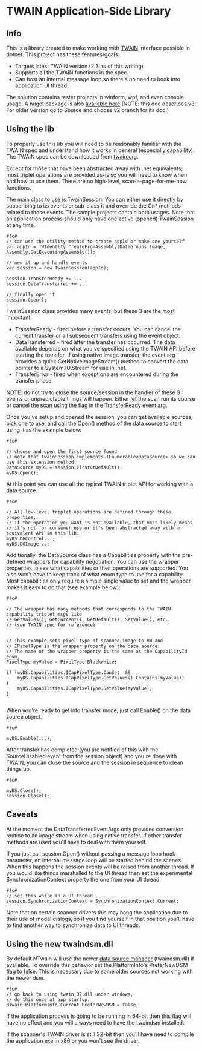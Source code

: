 # TWAIN Application-Side Library

## Info
This is a library created to make working with [TWAIN](http://twain.org/) interface possible in dotnet. 
This project has these features/goals:

* Targets latest TWAIN version (2.3 as of this writing)
* Supports all the TWAIN functions in the spec.
* Can host an internal message loop so there's no need to hook into application UI thread.
 
The solution contains tester projects in winform, wpf, and even console usage. 
A nuget package is also [available here](https://www.nuget.org/packages/ntwain) 
(NOTE: this doc describes v3. For older version go to Source and choose v2 branch for its doc.)

## Using the lib
To properly use this lib you will need to be reasonably familiar with the TWAIN spec
and understand how it works in general (especially capability). 
The TWAIN spec can be downloaded from [twain.org](http://twain.org/). 

Except for those that have been abstracted away with .net equivalents, most triplet operations are 
provided as-is so you will need to know when and how to use them. 
There are no high-level, scan-a-page-for-me-now functions.

The main class to use is TwainSession. You can either use it directly by subscribing
to its events or sub-class it and override the On* methods related to those events.
The sample projects contain both usages. Note that an application process should only
have one active (opened) TwainSession at any time.

```
#!c#
// can use the utility method to create appId or make one yourself
var appId = TWIdentity.CreateFromAssembly(DataGroups.Image, Assembly.GetExecutingAssembly());

// new it up and handle events
var session = new TwainSession(appId);

session.TransferReady += ...
session.DataTransferred += ...

// finally open it
session.Open();

```

TwainSession class provides many events, but these 3 are the most important

* TransferReady - fired before a transfer occurs. You can cancel the current transfer 
or all subsequent transfers using the event object.
* DataTransferred - fired after the transfer has occurred. The data available depends on 
what you've specified using the TWAIN API before starting the transfer. If using native image transfer, the event arg provides a quick GetNativeImageStream() method to convert the
data pointer to a System.IO.Stream for use in .net.
* TransferError - fired when exceptions are encountered during the transfer phase. 

NOTE: do not try to close the source/session in the handler of these 3 events or 
unpredictable things will happen. Either let the scan run its course or cancel the scan using the flag 
in the TransferReady event arg.

Once you've setup and opened the session, you can get available sources, pick one to use,
and call the Open() method of the data source to start using it as the example below:


```
#!c#

// choose and open the first source found
// note that TwainSession implements IEnumerable<DataSource> so we can use this extension method.
DataSource myDS = session.FirstOrDefault();
myDS.Open();

```

At this point you can use all the typical TWAIN triplet API for working with a data source.


```
#!c#

// All low-level triplet operations are defined through these properties.
// If the operation you want is not available, that most likely means 
// it's not for consumer use or it's been abstracted away with an equivalent API in this lib.
myDS.DGControl...;
myDS.DGImage...;

```

Additionally, the DataSource class has a Capabilities property with the pre-defined wrappers for capability negotiation. You can use the wrapper properties to see what capabilities or their operations are supported. You also won't have to keep track of what enum type to use for a capability. Most capabilities only require a simple single value to set
and the wrapper makes it easy to do that (see example below):


```
#!c#

// The wrapper has many methods that corresponds to the TWAIN capability triplet msgs like
// GetValues(), GetCurrent(), GetDefault(), SetValue(), etc.
// (see TWAIN spec for reference)


// This example sets pixel type of scanned image to BW and
// IPixelType is the wrapper property on the data source.
// The name of the wrapper property is the same as the CapabilityId enum.
PixelType myValue = PixelType.BlackWhite; 

if (myDS.Capabilities.ICapPixelType.CanSet  &&
    myDS.Capabilities.ICapPixelType.GetValues().Contains(myValue))
{
    myDS.Capabilities.ICapPixelType.SetValue(myValue);
}


```


When you're ready to get into transfer mode, just call Enable() on the data source object.

```
#!c#

myDS.Enable(...);

```

After transfer has completed (you are notified of this with the SourceDisabled event from the session object) and you're done with TWAIN, you can close the source and the session in sequence to clean things up.

```
#!c#

myDS.Close();
session.Close();

```


## Caveats
At the moment the DataTransferredEventArgs only provides conversion routine to 
an image stream when using native transfer.
If other transfer methods are used you'll have to deal with them yourself.

If you just call session.Open() without passing a message loop hook parameter, an 
internal message loop will be started behind the scenes. When this happens the session events will be raised from another thread. 
If you would like things marshalled to the UI thread then set the experimental SynchronizationContext property the one from your UI thread. 

```
#!c#
// set this while in a UI thread
session.SynchronizationContext = SynchronizationContext.Current;

```
Note that on certain scanner drivers this may hang the 
application due to their use of modal dialogs, so if you find yourself in that position 
you'll have to find another way to synchronize data to UI threads. 


## Using the new twaindsm.dll
By default NTwain will use the newer [data source manager](http://sourceforge.net/projects/twain-dsm/files/TWAIN%20DSM%202%20Win/)
(twaindsm.dll) if available. To override this behavior
set the PlatformInfo's PreferNewDSM flag to false. This is necessary due to some older sources not working with the newer dsm.

```
#!c#
// go back to using twain_32.dll under windows,
// do this once at app startup.
NTwain.PlatformInfo.Current.PreferNewDSM = false;

```


If the application process is going to be running in 64-bit then this flag will have no effect and you will 
always need to have the twaindsm installed. 

If the scanner's TWAIN driver is still 32-bit then you'll have need to compile the application exe in x86 or you won't see the driver.

